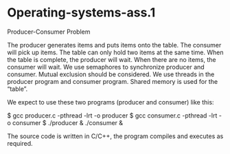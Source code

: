 # Operating-systems-ass.1

Producer-Consumer Problem
 
The producer generates items and puts items onto the table. The consumer will pick up items. The table can only hold two items at the same time. When the table is complete, the producer will wait. When there are no items, the consumer will wait. We use semaphores to synchronize producer and consumer.  Mutual exclusion should be considered. We use threads in the producer program and consumer program. Shared memory is used for the “table”.
 
We expect to use these two programs (producer and consumer) like this:
 
$ gcc producer.c -pthread -lrt -o producer
$ gcc consumer.c -pthread -lrt -o consumer
$ ./producer & ./consumer &

The source code is written in C/C++, the program compiles and executes as required.
